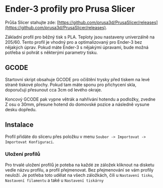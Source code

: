 # Ender-3 profily pro Prusa Slicer

Průša Slicer stahujte zde: [https://github.com/prusa3d/PrusaSlicer/releases](https://github.com/prusa3d/PrusaSlicer/releases).
 
Základní profil pro běžný tisk s PLA. Teploty jsou nastaveny univerzálně na 205/60. Tento profil je vhodný pro a optimalizovaný pro Ender-3 bez nějakých úprav. Pokud máte Ender-3 s nějakými úpravami, bude možná potřeba si pohrát s některými parametry tisku.

## GCODE
Startovní skript obsahuje GCODE pro očištění trysky před tiskem na levé straně tiskové plochy. Pokud tam máte sponu pro přichycení skla, doporučuji přesunout cca 3cm od levého okraje.

Koncový GCODE pak vypne větrák a nahřívání hotendu a podložky, zvedne Z osu o 30mm, přesune hotend do domovské pozice a následně vysune desku dopředu.

## Instalace
Profil přidáte do sliceru přes položku v menu `Soubor -> Importovat -> Importovat Konfiguraci`.

### Uložení profilů
Pro trvalé uložení profilů je poteba na každé ze záložek kliknout na disketu vedle názvu profilu, a profil přejmenovat. Bez přejmenování se vám profily neuloží. Je potřeba toto udělat na všech záložkách, čili u `Nastavení tisku`, `Nastavení filamentu` a také u `Nastavení tiskárny`
